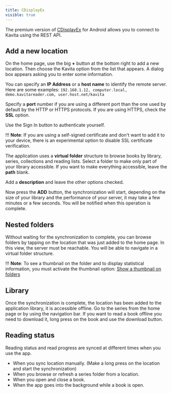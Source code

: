 ```yaml
---
title: CDisplayEx
visible: true
---
```


The premium version of [CDisplayEx](https://www.cdisplayex.com/mobile/) for Android allows you to connect
to Kavita using the REST API.

## Add a new location

On the home page, use the big **+** button at the bottom right to add a new location. Then choose the Kavita option from the list that appears.
A dialog box appears asking you to enter some information.

You can specify an **IP Address** or a **host name** to identify the remote server.
Here are some examples: `192.168.1.12, computer.local, demo.kavitareader.com, user.host.net/kavita`

Specify a **port** number if you are using a different port than the one used by default by the HTTP or HTTPS protocols. If you are using HTTPS, check the **SSL** option.

Use the Sign In button to authenticate yourself.

!!! **Note**: If you are using a self-signed certificate and don't want to add it to your device, there is an experimental option to disable SSL certificate verification.

The application uses a **virtual folder** structure to browse books by library, series, collections and reading lists. Select a folder to
make only part of your library accessible. If you want to make everything accessible, leave the **path** blank.

Add a **description** and leave the other options checked.

Now press the **ADD** button, the synchronization will start, depending on the size of your library and the performance of your server,
it may take a few minutes or a few seconds. You will be notified when this operation is complete.

## Nested folders

Without waiting for the synchronization to complete, you can browse folders by tapping on the location that was just
added to the home page. In this view, the server must be reachable. You will be able to navigate in a virtual folder structure.

!!! **Note**: To see a thumbnail on the folder and to display statistical information,
you must activate the thumbnail option: [Show a thumbnail on folders](https://www.cdisplayex.com/mobile/settings/#show-a-thumbnail-on-folders)

## Library

Once the synchronization is complete, the location has been added to the application library, it is accessible offline.
Go to the series from the home page or by using the navigation bar. If you want to read a book offline you need to download it,
long press on the book and use the download button.

## Reading status

Reading status and read progress are synced at different times when you use the app.

- When you sync location manually. (Make a long press on the location and start the synchronization)
- When you browse or refresh a series folder from a location.
- When you open and close a book.
- When the app goes into the background while a book is open.